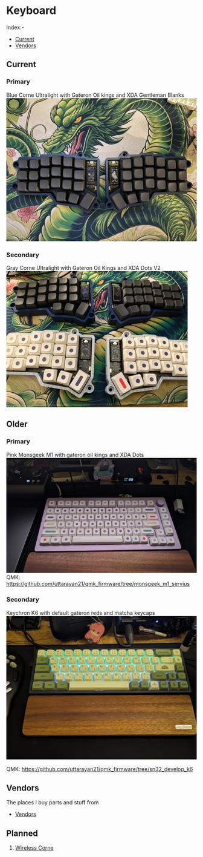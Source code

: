 # Keyboard

Index:-  

- [Current](#current)
- [Vendors](#vendors)


## Current
### Primary
Blue Corne Ultralight with Gateron Oil kings and XDA Gentleman Blanks
![corne](./assets/corne/final.jpeg)
### Secondary
Gray Corne Ultralight with Gateron Oil Kings and XDA Dots V2
![corne](./assets/corne/final2.jpeg)

## Older
###  Primary
Pink Monsgeek M1 with gateron oil kings and XDA Dots  
![monsgeek_m1](./assets/monsgeek_m1.jpg)
QMK: https://github.com/uttarayan21/qmk_firmware/tree/monsgeek_m1_servius

### Secondary
Keychron K6 with default gateron reds and matcha keycaps  
![keychron_k6](./assets/keychron_k6.jpg)

QMK: https://github.com/uttarayan21/qmk_firmware/tree/sn32_develop_k6


## Vendors
The places I buy parts and stuff from
 
- [Vendors](./vendors.md)


## Planned
1. [Wireless Corne](./corne/corne.md)
